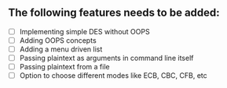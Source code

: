 ## The following features needs to be added:
- [ ] Implementing simple DES without OOPS
- [ ] Adding OOPS concepts
- [ ] Adding a menu driven list
- [ ] Passing plaintext as arguments in command line itself
- [ ] Passing plaintext from a file
- [ ] Option to choose different modes like ECB, CBC, CFB, etc
